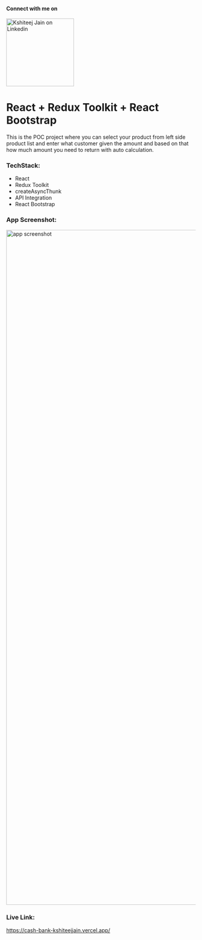 #### Connect with me on

[<img alt="Kshiteej Jain on Linkedin" width="180" src="https://user-images.githubusercontent.com/10721667/213983686-6f6b2612-41b7-4c48-a4be-d62c44302412.svg" />](https://www.linkedin.com/in/kshiteejjain/)

# React + Redux Toolkit + React Bootstrap
This is the POC project where you can select your product from left side product list and enter what customer given the amount and based on that how much amount you need to return with auto calculation.



### TechStack:
 - React
 - Redux Toolkit
 - createAsyncThunk
 - API Integration
 - React Bootstrap




### App Screenshot: 
<img width="1791" alt="app screenshot" src="https://user-images.githubusercontent.com/10721667/213973868-28e6afc4-e30b-47be-86a3-6561b7c3d353.png">



### Live Link:
https://cash-bank-kshiteejjain.vercel.app/


